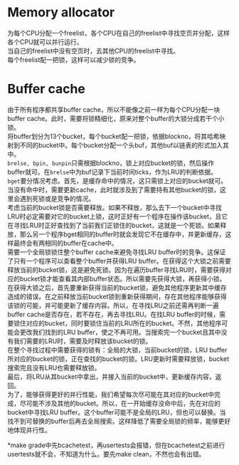 # Memory allocator
为每个CPU分配一个freelist，各个CPU在自己的freelist中寻找空页并分配，这样各个CPU就可以并行运行。  
当自己的freelist中没有空页时，去其他CPU的freelist中寻找。  
每个freelist配一把锁，这样可以减少锁的竞争。

# Buffer cache
由于所有程序都共享buffer cache，所以不能像之前一样为每个CPU分配一块buffer cache。此时，需要将锁精细化，原来对整个buffer的大锁分成若干个小锁。  
将buffer划分为13个bucket，每个bucket配一把锁，依据blockno，将其哈希映射到不同的bucket中。每个bucket分配一个头buf，其他buf以链表的形式加入其中。  
`brelse, bpin, bunpin`只需根据blockno，锁上对应bucket的锁，然后操作buffer就可。在`brelse`中为buf记录下当前时间ticks，作为LRU的判断依据。  
`bget`要分情况考虑。首先，是缓存命中的情况，这只需锁上对应的bucket就可。当没有命中时，需要更新cache，此时就涉及到了需要持有其他bucket的锁，这里会遇到死锁或是竞争的情况。  
考虑当前的bucket锁是否需要释放。如果不释放，那么去下一个bucket中寻找LRU时必定需要对它的bucket上锁，这时正好有一个程序在操作该bucket，且它在寻找LRU时正好查找到了当前我们正锁住的bucket，这就是一个死锁。如果释放，那么另一个程序bget相同的buffer时就会发现它不在缓存中，并更新缓存，这样最终会有两相同的buffer在cache中。  
需要一个全局锁锁住整个buffer cache来避免寻找LRU buffer时的竞争。这保证了只有一个程序可以查看整个buffer并获得LRU buffer。在获得这个大锁之前需要释放当前的bucket锁，这是避免死锁。因为在遍历buffer寻找LRU时，需要获得对应的bucket锁才能查看其内部buffer状态。所以需要先获得大锁，再获得小锁。  
在获得大锁之后，首先要重新获得当前的bucket锁，避免其他程序更新其中缓存造成的错误。在之前释放当前bucket锁到重新获得期间，存在其他程序能够获得该锁的可能，并可能更新了缓存内容。所以，在寻找LRU之前还需再判断一遍buffer cache是否存在，若不存在，再去寻找LRU。在找LRU buffer的时候，需要锁住对应的bucket，同时要锁住当前的LRU所在的bucket。不然，其他程序可能会更改我们找到的LRU buffer，使之不再可用。当搜索完一个bucket且其中没有我们需要的LRU时，需要及时释放该bucket的锁。  
在整个寻找过程中需要获得的锁有：全局的大锁，当前bucket的锁，LRU buffer所对应的bucket的锁，正在查找的bucket的锁。LRU更新时需要释放锁，bucket搜索完且没有LRU也需要释放锁。  
最后，将LRU从其bucket中拿出，并接入当前的bucket中，更新缓存内容，返回。  
为了，能够获得更好的并行性能，我们希望每次尽可能在其对应的bucket中完成，尽可能不涉及其他的bucket。所以，在一开始缓存没命中后，先在对应的bucket中寻找LRU buffer。这个buffer可能不是全局的LRU，但也可以替换。当找不到可替换的buffer后再去全局搜索。这样降低了需要全局锁的频率，能够更好地体现并行性。  

*make grade中先bcachetest，再usertests会报错，但在bcachetest之前进行usertests就不会，不知道为什么。要先make clean，不然也会有出错。